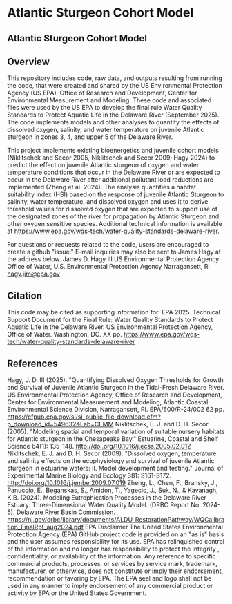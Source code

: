 # Atlantic Sturgeon Cohort Model

## Atlantic Sturgeon Cohort Model

## Overview
This repository includes code, raw data, and outputs resulting from running the code, that were created and shared by the US Environmental Protection Agency (US EPA), Office of Research and Development, Center for Environmental Measurement and Modeling. These code and associated files were used by the US EPA to develop the final rule Water Quality Standards to Protect Aquatic Life in the Delaware River (September 2025). The code implements models and other analyses to quantify the effects of dissolved oxygen, salinity, and water temperature on juvenile Atlantic sturgeon in zones 3, 4, and upper 5 of the Delaware River.

This project implements existing bioenergetics and juvenile cohort models (Niklitschek and Secor 2005, Niklitschek and Secor 2009; Hagy 2024) to predict the effect on juvenile Atlantic sturgeon of oxygen and water temperature conditions that occur in the Delaware River or are expected to occur in the Delaware River after additional pollutant load reductions are implemented (Zheng et al. 2024). The analysis quantifies a habitat suitability index (HSI) based on the response of juvenile Atlantic Sturgeon to salinity, water temperature, and dissolved oxygen and uses it to derive threshold values for dissolved oxygen that are expected to support use of the designated zones of the river for propagation by Atlantic Sturgeon and other oxygen sensitive species. Additional technical information is available at https://www.epa.gov/wqs-tech/water-quality-standards-delaware-river.

For questions or requests related to the code, users are encouraged to create a github "issue." E-mail inquiries may also be sent to James Hagy at the address below.
James D. Hagy III
US Environmental Protection Agency
Office of Water, U.S. Environmental Protection Agency
Narragansett, RI
hagy.jim@epa.gov

## Citation
This code may be cited as supporting information for:
EPA 2025. Technical Support Document for the Final Rule: Water Quality Standards to Protect Aquatic Life in the Delaware River. US Environmental Protection Agency, Office of Water. Washington, DC. XX pp. https://www.epa.gov/wqs-tech/water-quality-standards-delaware-river

## References
Hagy, J. D. III (2025). "Quantifying Dissolved Oxygen Thresholds for Growth and Survival of Juvenile Atlantic Sturgeon in the Tidal-Fresh Delaware River. US Environmental Protection Agency, Office of Research and Development, Center for Environmental Measurement and Modeling, Atlantic Coastal Environmental Science Division, Narragansett, RI. EPA/600/R-24/002 62 pp. https://cfpub.epa.gov/si/si_public_file_download.cfm?p_download_id=549632&Lab=CEMM
Niklitschek, E. J. and D. H. Secor (2005). "Modeling spatial and temporal variation of suitable nursery habitats for Atlantic sturgeon in the Chesapeake Bay." Estuarine, Coastal and Shelf Science 64(1): 135-148. http://doi.org/10.1016/j.ecss.2005.02.012
Niklitschek, E. J. and D. H. Secor (2009). "Dissolved oxygen, temperature and salinity effects on the ecophysiology and survival of juvenile Atlantic sturgeon in estuarine waters: II. Model development and testing." Journal of Experimental Marine Biology and Ecology 381: S161-S172. http://doi.org/10.1016/j.jembe.2009.07.019
Zheng, L., Chen, F., Bransky, J., Panuccio, E., Beganskas, S., Amidon, T., Yagecic, J., Suk, N., & Kavanagh, K.B. (2024). Modeling Eutrophication Processes in the Delaware River Estuary: Three-Dimensional Water Quality Model. (DRBC Report No. 2024-5). Delaware River Basin Commission. https://nj.gov/drbc/library/documents/ALDU_RestorationPathway/WQCalibration_FinalRpt_aug2024.pdf
EPA Disclaimer
The United States Environmental Protection Agency (EPA) GitHub project code is provided on an "as is" basis and the user assumes responsibility for its use. EPA has relinquished control of the information and no longer has responsibility to protect the integrity , confidentiality, or availability of the information. Any reference to specific commercial products, processes, or services by service mark, trademark, manufacturer, or otherwise, does not constitute or imply their endorsement, recommendation or favoring by EPA. The EPA seal and logo shall not be used in any manner to imply endorsement of any commercial product or activity by EPA or the United States Government.

